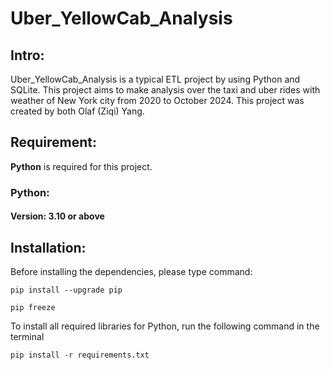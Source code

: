 # Uber_YellowCab_Analysis

## Intro:
Uber_YellowCab_Analysis is a typical ETL project by using Python and SQLite. This project aims to make analysis over the taxi and uber rides with weather of New York city from 2020 to October 2024. This project was created by both Olaf (Ziqi) Yang. 

## Requirement:
**Python** is required for this project.

### Python:
#### Version: 3.10 or above

## Installation:

Before installing the dependencies, please type command:
```
pip install --upgrade pip
```

```
pip freeze
```

To install all required libraries for Python, run the following command in the terminal
```
pip install -r requirements.txt
```
